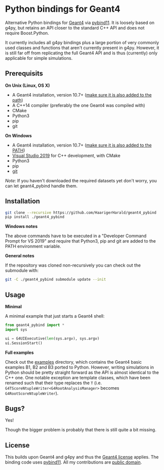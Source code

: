 # Python bindings for Geant4

Alternative Python bindings for [Geant4](https://geant4.web.cern.ch/) via [pybind11](https://github.com/pybind/pybind11). It is loosely based on g4py, but retains an API closer to the standard C++ API and does not require Boost.Python.

It currently includes all g4py bindings plus a large portion of very commonly used classes and functions that aren't currently present in g4py. However, it is still far off from replicating the full Geant4 API and is thus (currently) only applicable for simple simulations.

## Prerequisits

**On Unix (Linux, OS X)**

* A Geant4 installation, version 10.7+ ([make sure it is also added to the path](https://geant4-userdoc.web.cern.ch/UsersGuides/InstallationGuide/html/postinstall.html#required-environment-settings-on-unix))
* A C++14 compiler (preferably the one Geant4 was compiled with)
* CMake
* Python3
* pip
* git

**On Windows**

  * A Geant4 installation, version 10.7+ ([make sure it is also added to the PATH](https://geant4-userdoc.web.cern.ch/UsersGuides/InstallationGuide/html/postinstall.html#required-environment-settings-on-windows))
  * [Visual Studio 2019](https://visualstudio.microsoft.com/en/vs) for C++ development, with CMake
  * Python3
  * pip
  * [git](https://git-scm.com/download/win)

*Note*: If you haven't downloaded the required datasets yet don't worry, you can let geant4_pybind handle them.

## Installation

```bash
git clone --recursive https://github.com/HaarigerHarald/geant4_pybind
pip install ./geant4_pybind
```

**Windows notes**

The above commands have to be executed in a "Developer Command Prompt for VS 2019" and require that Python3, pip and git are added to the PATH environment variable.

**General notes**

If the repository was cloned non-recursively you can check out the submodule with:

```bash
git -C ./geant4_pybind submodule update --init
```

## Usage

**Minimal**

A minimal example that just starts a Geant4 shell:

```python
from geant4_pybind import *
import sys

ui = G4UIExecutive(len(sys.argv), sys.argv)
ui.SessionStart()
```

**Full examples**

Check out the [examples](examples) directory, which contains the Geant4 basic examples B1, B2 and B3 ported to Python. However, writing simulations in Python should be pretty straight forward as the API is almost identical to the C++ one. One notable exception are template classes, which have been renamed such that their type replaces the `T` (i.e. `G4TScoreNtupleWriter<G4RootAnalysisManager>` becomes `G4RootScoreNtupleWriter`).

## Bugs?

Yes!

Though the bigger problem is probably that there is still quite a bit missing.

## License

This builds upon Geant4 and g4py and thus the [Geant4 license](https://geant4.web.cern.ch/license/LICENSE.html) applies. The binding code uses [pybind11](https://github.com/pybind/pybind11/blob/master/LICENSE). All my contributions are [public domain](LICENSE).
